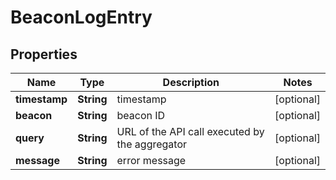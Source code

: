 
# BeaconLogEntry

## Properties
Name | Type | Description | Notes
------------ | ------------- | ------------- | -------------
**timestamp** | **String** | timestamp  |  [optional]
**beacon** | **String** | beacon ID  |  [optional]
**query** | **String** | URL of the API call executed by the aggregator  |  [optional]
**message** | **String** | error message  |  [optional]



